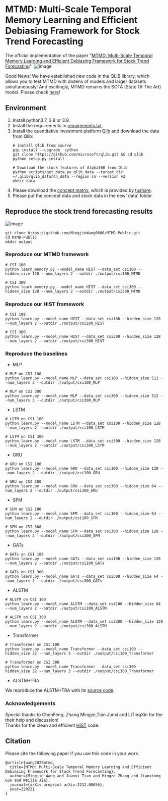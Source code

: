 # MTMD: Multi-Scale Temporal Memory Learning and Efficient Debiasing Framework for Stock Trend Forecasting
The official implementation of the paper "[MTMD: Multi-Scale Temporal Memory Learning and Efficient Debiasing Framework for Stock Trend Forecasting](https://arxiv.org/abs/2212.08656)".
![image](https://i.ibb.co/5MFPqTJ/12.png)

Good News! We have established new code in the QLIB library, which allows you to test MTMD with dozens of models and larger datasets simultaneously! And excitingly, MTMD remains the SOTA (State Of The Art) model. Please check [here](https://github.com/tianshijing/qlib/blob/main/examples/benchmarks/README.md)! 

## Environment
1. Install python3.7, 3.8 or 3.9. 
2. Install the requirements in [requirements.txt](https://github.com/Wentao-Xu/HIST/blob/main/requirements.txt).
3. Install the quantitative investment platform [Qlib](https://github.com/microsoft/qlib) and download the data from Qlib:
	```
	# install Qlib from source
	pip install --upgrade  cython
	git clone https://github.com/microsoft/qlib.git && cd qlib
	python setup.py install

	# Download the stock features of Alpha360 from Qlib
	python scripts/get_data.py qlib_data --target_dir ~/.qlib/qlib_data/cn_data --region cn --version v2
	mkdir data
	```
4. Please download the [concept matrix](https://github.com/Wentao-Xu/HIST/tree/main/data), which is provided by [tushare](https://tushare.pro/document/2?doc_id=81).
5. Please put the concept data and stock data in the new' data' folder.

## Reproduce the stock trend forecasting results
![image](https://i.ibb.co/X7CVp2v/res.png)
```
git clone https://github.com/MingjieWang0606/MTMD-Public.git
cd MTMD-Public
mkdir output
```
### Reproduce our MTMD framework
```
# CSI 100
python learn_memory.py --model_name HIST --data_set csi100 --hidden_size 128 --num_layers 2 --outdir ./output/csi100_MTMD

# CSI 300
python learn_memory.py --model_name HIST --data_set csi300 --hidden_size 128 --num_layers 2 --outdir ./output/csi300_MTMD
```

### Reproduce our HIST framework
```
# CSI 100
python learn.py --model_name HIST --data_set csi100 --hidden_size 128 --num_layers 2 --outdir ./output/csi100_HIST

# CSI 300
python learn.py --model_name HIST --data_set csi300 --hidden_size 128 --num_layers 2 --outdir ./output/csi300_HIST
```
### Reproduce the baselines
* MLP 
```
# MLP on CSI 100
python learn.py --model_name MLP --data_set csi100 --hidden_size 512 --num_layers 3 --outdir ./output/csi100_MLP

# MLP on CSI 300
python learn.py --model_name MLP --data_set csi300 --hidden_size 512 --num_layers 3 --outdir ./output/csi300_MLP
```

* LSTM
```
# LSTM on CSI 100
python learn.py --model_name LSTM --data_set csi100 --hidden_size 128 --num_layers 2 --outdir ./output/csi100_LSTM

# LSTM on CSI 300
python learn.py --model_name LSTM --data_set csi300 --hidden_size 128 --num_layers 2 --outdir ./output/csi300_LSTM
```

* GRU
```
# GRU on CSI 100
python learn.py --model_name GRU --data_set csi100 --hidden_size 128 --num_layers 2 --outdir ./output/csi100_GRU

# GRU on CSI 300
python learn.py --model_name GRU --data_set csi300 --hidden_size 64 --num_layers 2 --outdir ./output/csi300_GRU
```

* SFM
```
# SFM on CSI 100
python learn.py --model_name SFM --data_set csi100 --hidden_size 64 --num_layers 2 --outdir ./output/csi100_SFM

# SFM on CSI 300
python learn.py --model_name SFM --data_set csi300 --hidden_size 128 --num_layers 2 --outdir ./output/csi300_SFM
```

* GATs
```
# GATs on CSI 100
python learn.py --model_name GATs --data_set csi100 --hidden_size 128 --num_layers 2 --outdir ./output/csi100_GATs

# GATs on CSI 300
python learn.py --model_name GATs --data_set csi300 --hidden_size 64 --num_layers 2 --outdir ./output/csi300_GATs
```

* ALSTM
```
# ALSTM on CSI 100
python learn.py --model_name ALSTM --data_set csi100 --hidden_size 64 --num_layers 2 --outdir ./output/csi100_ALSTM

# ALSTM on CSI 300
python learn.py --model_name ALSTM --data_set csi300 --hidden_size 128 --num_layers 2 --outdir ./output/csi300_ALSTM
```

* Transformer
```
# Transformer on CSI 100
python learn.py --model_name Transformer --data_set csi100 --hidden_size 32 --num_layers 3 --outdir ./output/csi100_Transformer

# Transformer on CSI 300
python learn.py --model_name Transformer --data_set csi300 --hidden_size 32 --num_layers 3 --outdir ./output/csi300_Transformer
```

* ALSTM+TRA 

We reproduce the ALSTM+TRA with its [source code](https://github.com/microsoft/qlib/tree/main/examples/benchmarks/TRA).

### Acknowledgements
Special thanks to ChenFeng, Zhang Mingze,Tian Junxi and LiTingXin for the their help and discussion!  
Thanks for the clean and efficient [HIST](https://github.com/Wentao-Xu/HIST) code.  


## Citation
Please cite the following paper if you use this code in your work.
```
@article{wang2022mtmd,
  title={MTMD: Multi-Scale Temporal Memory Learning and Efficient Debiasing Framework for Stock Trend Forecasting},
  author={Mingjie Wang and Juanxi Tian and Mingze Zhang and Jianxiong Guo and Weijia Jia},
  journal={arXiv preprint arXiv:2212.08656},
  year={2022}
}
```

